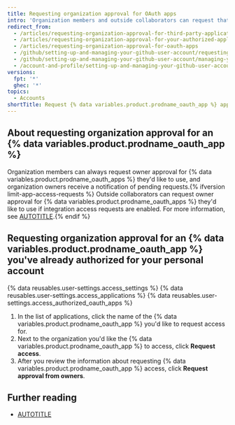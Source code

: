 ```yaml
---
title: Requesting organization approval for OAuth apps
intro: 'Organization members and outside collaborators can request that an owner approve access to organization resources for {% data variables.product.prodname_oauth_apps %}.'
redirect_from:
  - /articles/requesting-organization-approval-for-third-party-applications
  - /articles/requesting-organization-approval-for-your-authorized-applications
  - /articles/requesting-organization-approval-for-oauth-apps
  - /github/setting-up-and-managing-your-github-user-account/requesting-organization-approval-for-oauth-apps
  - /github/setting-up-and-managing-your-github-user-account/managing-your-membership-in-organizations/requesting-organization-approval-for-oauth-apps
  - /account-and-profile/setting-up-and-managing-your-github-user-account/managing-your-membership-in-organizations/requesting-organization-approval-for-oauth-apps
versions:
  fpt: '*'
  ghec: '*'
topics:
  - Accounts
shortTitle: Request {% data variables.product.prodname_oauth_app %} approval
---
```


## About requesting organization approval for an {% data variables.product.prodname_oauth_app %}

Organization members can always request owner approval for {% data variables.product.prodname_oauth_apps %} they'd like to use, and organization owners receive a notification of pending requests.{% ifversion limit-app-access-requests %} Outside collaborators can request owner approval for {% data variables.product.prodname_oauth_apps %} they'd like to use if integration access requests are enabled. For more information, see [AUTOTITLE](/organizations/managing-programmatic-access-to-your-organization/limiting-oauth-app-and-github-app-access-requests).{% endif %}

## Requesting organization approval for an {% data variables.product.prodname_oauth_app %} you've already authorized for your personal account

{% data reusables.user-settings.access_settings %}
{% data reusables.user-settings.access_applications %}
{% data reusables.user-settings.access_authorized_oauth_apps %}
1. In the list of applications, click the name of the {% data variables.product.prodname_oauth_app %} you'd like to request access for.
1. Next to the organization you'd like the {% data variables.product.prodname_oauth_app %} to access, click **Request access**.
1. After you review the information about requesting {% data variables.product.prodname_oauth_app %} access, click **Request approval from owners**.

## Further reading

* [AUTOTITLE](/organizations/managing-oauth-access-to-your-organizations-data/about-oauth-app-access-restrictions)
